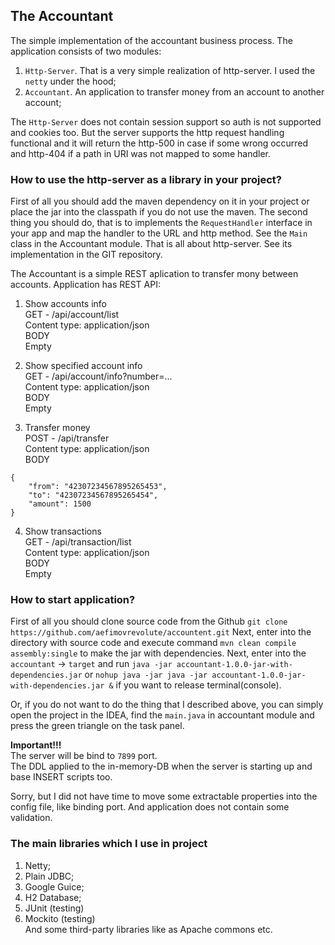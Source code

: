 ## The Accountant

The simple implementation of the accountant business process.
The application consists of two modules:
1. ```Http-Server```. That is a very simple realization of http-server. I used the ```netty``` under the hood;
2. ```Accountant```. An application to transfer money from an account to another account;

The ```Http-Server``` does not contain session support so auth is not supported and cookies too.
But the server supports the http request handling functional and it will return the http-500 in case if some wrong occurred and http-404 if a path in URI was not mapped to some handler.

### How to use the http-server as a library in your project?
First of all you should add the maven dependency on it in your project or place the jar into the classpath if you do not use the maven.
The second thing you should do, that is to implements the ```RequestHandler``` interface in your app and map the handler to the URL and http method. See the ```Main``` class in the Accountant module.
That is all about http-server. See its implementation in the GIT repository.

The Accountant is a simple REST aplication to transfer mony between accounts.
Application has REST API:

1. Show accounts info  
GET - /api/account/list  
Content type: application/json  
BODY  
Empty

2. Show specified account info  
GET - /api/account/info?number=...  
Content type: application/json  
BODY  
Empty

3. Transfer money  
POST - /api/transfer  
Content type: application/json  
BODY  
```
{
    "from": "42307234567895265453",
    "to": "42307234567895265454",
    "amount": 1500
}
```

4. Show transactions  
GET - /api/transaction/list  
Content type: application/json  
BODY  
Empty  

### How to start application?
First of all you should clone source code from the Github `git clone https://github.com/aefimovrevolute/accountent.git`
Next, enter into the directory with source code and execute command ```mvn clean compile assembly:single``` to make the jar with dependencies.
Next, enter into the ```accountant``` -> ```target``` and run ```java -jar accountant-1.0.0-jar-with-dependencies.jar``` or ```nohup java -jar java -jar accountant-1.0.0-jar-with-dependencies.jar &``` if you want to release terminal(console).

Or, if you do not want to do the thing that I described above, you can simply open the project in the IDEA, find the ```main.java``` in accountant module and press the green triangle on the task panel.

**Important!!!**  
The server will be bind to ```7899``` port.  
The DDL applied to the in-memory-DB when the server is starting up and base INSERT scripts too.

Sorry, but I did not have time to move some extractable properties into the config file, like binding port.
And application does not contain some validation.

### The main libraries which I use in project
1. Netty;
2. Plain JDBC;
3. Google Guice;
4. H2 Database;
5. JUnit (testing)
6. Mockito (testing)  
And some third-party libraries like as Apache commons etc.